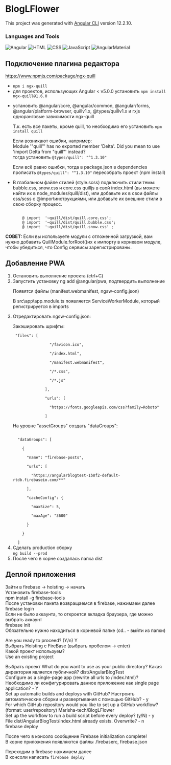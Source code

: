 # BlogLFlower

This project was generated with [Angular CLI](https://github.com/angular/angular-cli) version 12.2.10.

### Languages and Tools
![Angular](https://img.shields.io/badge/-Angular-090909?style=for-the-badge&logo=Angular)
![HTML](https://img.shields.io/badge/-HTML5-090909?style=for-the-badge&logo=HTML5)
![CSS](https://img.shields.io/badge/-CSS-090909?style=for-the-badge&logo=CSS3)
![JavaScript](https://img.shields.io/badge/-JS-090909?style=for-the-badge&logo=JavaScript)
![AngularMaterial](https://img.shields.io/badge/-AngularMaterial-090909?style=for-the-badge&logo=AngularMaterial)

## Подключение плагина редактора
<a href="https://www.npmjs.com/package/ngx-quill">https://www.npmjs.com/package/ngx-quill
<ul>
<li>
<code>npm i ngx-quill</code>
</li>
<li>для проектов, использующих Angular < v5.0.0 установить <code>npm install ngx-quill@1.6.0</code>
</li>
<li>
<p>установить @angular/core, @angular/common, @angular/forms, @angular/platform-browser, quillv1.x, @types/quillv1.x и rxjs одноранговые зависимости ngx-quill</p>
<p>Т.к. есть все пакеты, кроме quill, то необходимо его установить <code>npm install quill</code></p>
<p>Если возникают ошибки, например: <br>
 Module '"quill"' has no exported member 'Delta'. Did you mean to use 'import Delta from "quill"' instead?<br>
 тогда установить <code>@types/quill": "^1.3.10"</code></p>
<p>Если всё равно ошибки, тогда в package.json в dependencies прописать <code>@types/quill": "^1.3.10"</code> пересобрать проект (npm install)</p>
</li>
<li>
<p>В глабальном файле стилей (style.scss) подключить стили темы: bubble.css, snow.css и core.css quilljs в свой index.html (вы можете найти их в node_modules/quill/dist), или добавьте их в свои файлы css/scss с @importинструкциями, или добавьте их внешние стили в свою сборку процесс.</p>
<code>
    @ import  '~quill/dist/quill.core.css'; 
    @ import  '~quill/dist/quill.bubble.css'; 
    @ import  '~quill/dist/quill.snow.css' ;
</code>
</li>
</ul>

<p>
<b>СОВЕТ:</b> Если вы используете модули с отложенной загрузкой, вам нужно добавить QuillModule.forRoot()их к импорту в корневом модуле, чтобы убедиться, что Config сервисы зарегистрированы.</p>

## Добавление PWA
<ol>
<li>Остановить выполнение проекта (ctrl+C)</li>
<li>Запустить установку ng add @angular/pwa, подтвердить выполнение
<p>Появятся файлы (manifest.webmanifest, ngsw-config.json)</p>
<p>В src\app\app.module.ts появляется ServiceWorkerModule, который регистрируется в imports</p>
</li>
<li>Отредактировать ngsw-config.json:
<p>Закэшировать шрифты:</p>
<p>
<code> "files": [<br>
                "/favicon.ico",<br>
                "/index.html",<br>
                "/manifest.webmanifest",<br>
                "/*.css",<br>
                "/*.js"<br>
              ],<br>
              "urls": [<br>
                "https://fonts.googleapis.com/css?family=Roboto"<br>
              ]</code>
</p>
<p>На уровне "assetGroups" создать "dataGroups":</p>
<code>
  "dataGroups": [<br>
    {<br>
      "name": "firebase-posts",<br>
      "urls": [<br>
        "https://angularblogtest-1b8f2-default-rtdb.firebaseio.com/**"<br>
      ],<br>
      "cacheConfig": {<br>
        "maxSize": 5,<br>
        "maxAge": "3600"<br>
      }<br>
    }<br>
  ]
</code>
</li>
<li>Сделать production сборку<br>
<code>ng build --prod</code>
</li>
<li>После чего в корне создалась папка dist </li>
</ol>

## Деплой приложения
Зайти в firebase -> hoisting -> начать<br>
Установить firebase-tools<br>
npm install -g firebase-tools<br>
После установки пакета возвращаемся в firebase, нажимаем далее<br>
firebase login<br>
Если не было аккаунта, то откроется вкладка браузера, где можно выбрать аккаунт<br>
firebase init<br>
Обязательно нужно находиться в корневой папке (cd.. - выйти из папки)<br>

 Are you ready to proceed? (Y/n) Y<br>
Выбрать Hoisting c FireBase (выбрать пробелом -> enter)<br>
Какой проект используем?<br>
Use an existing project<br>

Выбрать проект
What do you want to use as your public directory? Какая директория является публичной? dist/AngularBlogTest<br>
Configure as a single-page app (rewrite all urls to /index.html)? Необходимо ли конфигурировать данное приложение как single page application? - Y<br>
Set up automatic builds and deploys with GitHub? Настроить автоматические сборки и развертывания с помощью GitHub? - y<br>
For which GitHub repository would you like to set up a GitHub workflow? (format: user/repository) Marisha-tech/BlogLFlower<br>
Set up the workflow to run a build script before every deploy? (y/N) - y<br>
File dist/AngularBlogTest/index.html already exists. Overwrite? - n<br>
firebase deploy<br>

После чего в консоло сообщение Firebase initialization complete!<br>
В корне приложения появляются файлы .firebaserc, firebase.json<br>

Переходим в firebase нажимаем далее<br>
В консоли написать <code>firebase deploy</code><br>
